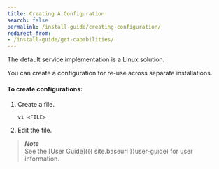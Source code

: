 ```yaml
---
title: Creating A Configuration
search: false
permalink: /install-guide/creating-configuration/
redirect_from:
- /install-guide/get-capabilities/
---
```


The default service implementation is a Linux solution.

You can create a configuration for re-use across separate installations. 

#### To create configurations: 

1. Create a file.

   ```
   vi <FILE>
   ```

1. Edit the file.

> ***Note***  
> See the [User Guide]({{ site.baseurl }}user-guide) for user information.
